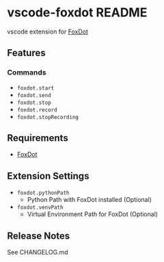 # vscode-foxdot README

vscode extension for [FoxDot](http://foxdot.org)

## Features

### Commands

- `foxdot.start`
- `foxdot.send`
- `foxdot.stop`
- `foxdot.record`
- `foxdot.stopRecording`

## Requirements

- [FoxDot](http://foxdot.org)

## Extension Settings

- `foxdot.pythonPath`
  - Python Path with FoxDot installed (Optional)
- `foxdot.venvPath`
  - Virtual Environment Path for FoxDot (Optional)

## Release Notes

See CHANGELOG.md

